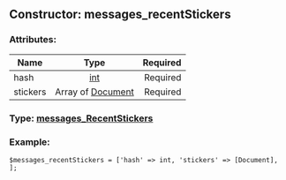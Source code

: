 ## Constructor: messages\_recentStickers  

### Attributes:

| Name     |    Type       | Required |
|----------|:-------------:|---------:|
|hash|[int](../types/int.md) | Required|
|stickers|Array of [Document](../types/Document.md) | Required|


### Type: [messages\_RecentStickers](../types/messages\_RecentStickers.md)

### Example:


```
$messages_recentStickers = ['hash' => int, 'stickers' => [Document], ];
```